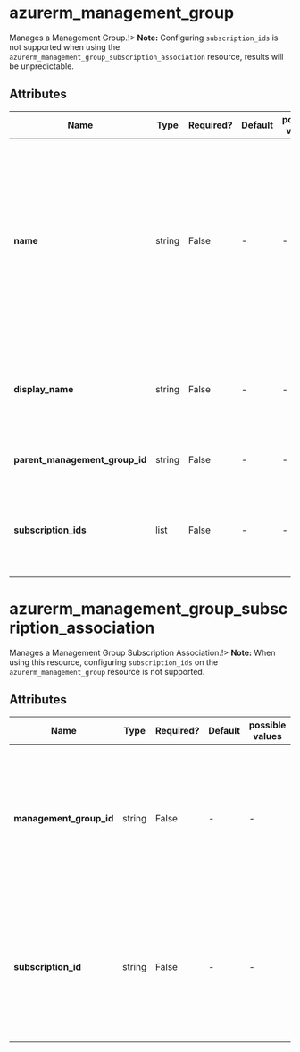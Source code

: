 # azurerm_management_group

Manages a Management Group.!> **Note:** Configuring `subscription_ids` is not supported when using the `azurerm_management_group_subscription_association` resource, results will be unpredictable.

## Attributes

| Name | Type | Required? | Default  | possible values | Description |
| ---- | ---- | --------- | -------- | ----------- | ----------- |
| **name** | string | False | -  |  -  | The name or UUID for this Management Group, which needs to be unique across your tenant. A new UUID will be generated if not provided. Changing this forces a new resource to be created. | 
| **display_name** | string | False | -  |  -  | A friendly name for this Management Group. If not specified, this will be the same as the `name`. | 
| **parent_management_group_id** | string | False | -  |  -  | The ID of the Parent Management Group. | 
| **subscription_ids** | list | False | -  |  -  | A list of Subscription GUIDs which should be assigned to the Management Group. | 

# azurerm_management_group_subscription_association

Manages a Management Group Subscription Association.!> **Note:** When using this resource, configuring `subscription_ids` on the `azurerm_management_group` resource is not supported.

## Attributes

| Name | Type | Required? | Default  | possible values | Description |
| ---- | ---- | --------- | -------- | ----------- | ----------- |
| **management_group_id** | string | False | -  |  -  | The ID of the Management Group to associate the Subscription with. Changing this forces a new Management to be created. | 
| **subscription_id** | string | False | -  |  -  | The ID of the Subscription to be associated with the Management Group. Changing this forces a new Management to be created. | 


